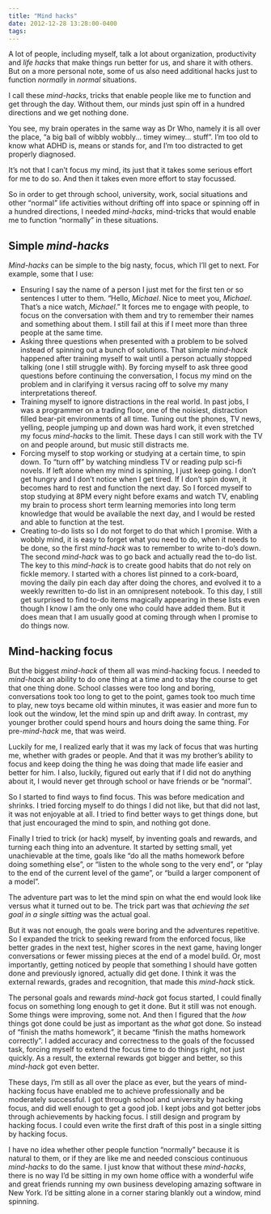 ```yaml
---
title: "Mind hacks"
date: 2012-12-28 13:28:00-0400
tags: 
---
```


A lot of people, including myself, talk a lot about organization, productivity and *life hacks* that make things run better for us, and share it with others. But on a more personal note, some of us also need additional hacks just to function *normally* in *normal* situations.

I call these *mind-hacks*, tricks that enable people like me to function and get through the day. Without them, our minds just spin off in a hundred directions and we get nothing done.

You see, my brain operates in the same way as Dr Who, namely it is all over the place, “a big ball of wibbly wobbly... timey wimey... stuff”. I’m too old to know what ADHD is, means or stands for, and I’m too distracted to get properly diagnosed.

It’s not that I can’t focus my mind, its just that it takes some serious effort for me to do so. And then it takes even more effort to stay focussed.

So in order to get through school, university, work, social situations and other “normal” life activities without drifting off into space or spinning off in a hundred directions, I needed *mind-hacks*, mind-tricks that would enable me to function “normally” in these situations.

## Simple *mind-hacks*

*Mind-hacks* can be simple to the big nasty, focus, which I’ll get to next. For example, some that I use:

* Ensuring I say the name of a person I just met for the first ten or so sentences I utter to them. “Hello, *Michael*. Nice to meet you, *Michael*. That’s a nice watch, *Michael*.” It forces me to engage with people, to focus on the conversation with them and try to remember their names and something about them. I still fail at this if I meet more than three people at the same time.
* Asking three questions when presented with a problem to be solved instead of spinning out a bunch of solutions. That simple *mind-hack* happened after training myself to wait until a person actually stopped talking (one I still struggle with). By forcing myself to ask three good questions before continuing the conversation, I focus my mind on the problem and in clarifying it versus racing off to solve my many interpretations thereof.
* Training myself to ignore distractions in the real world. In past jobs, I was a programmer on a trading floor, one of the noisiest, distraction filled bear-pit environments of all time. Tuning out the phones, TV news, yelling, people jumping up and down was hard work, it even stretched my focus *mind-hacks* to the limit. These days I can still work with the TV on and people around, but music still distracts me.
* Forcing myself to stop working or studying at a certain time, to spin down. To “turn off” by watching mindless TV or reading pulp sci-fi novels. If left alone when my mind is spinning, I just keep going. I don’t get hungry and I don’t notice when I get tired. If I don’t spin down, it becomes hard to rest and function the next day. So I forced myself to stop studying at 8PM every night before exams and watch TV, enabling my brain to process short term learning memories into long term knowledge that would be available the next day, and I would be rested and able to function at the test.
* Creating to-do lists so I do not forget to do that which I promise. With a wobbly mind, it is easy to forget what you need to do, when it needs to be done, so the first *mind-hack* was to remember to write to-do’s down. The second *mind-hack* was to go back and actually read the to-do list.  The key to this *mind-hack* is to create good habits that do not rely on fickle memory. I started with a chores list pinned to a cork-board, moving the daily pin each day after doing the chores, and evolved it to a weekly rewritten to-do list in an omnipresent notebook. To this day, I still get surprised to find to-do items magically appearing in these lists even though I know I am the only one who could have added them. But it does mean that I am usually good at coming through when I promise to do things now.

## Mind-hacking focus

But the biggest *mind-hack* of them all was mind-hacking focus. I needed to *mind-hack* an ability to do one thing at a time and to stay the course to get that one thing done. School classes were too long and boring, conversations took too long to get to the point, games took too much time to play, new toys became old within minutes, it was easier and more fun to look out the window, let the mind spin up and drift away. In contrast, my younger brother could spend hours and hours doing the same thing. For pre-*mind-hack* me, that was weird.

Luckily for me, I realized early that it was my lack of focus that was hurting me, whether with grades or people. And that it was my brother’s ability to focus and keep doing the thing he was doing that made life easier and better for him. I also, luckily, figured out early that if I did not do anything about it, I would never get through school or have friends or be “normal”.

So I started to find ways to find focus. This was before medication and shrinks. I tried forcing myself to do things I did not like, but that did not last, it was not enjoyable at all. I tried to find better ways to get things done, but that just encouraged the mind to spin, and nothing got done.

Finally I tried to trick (or hack) myself, by inventing goals and rewards, and turning each thing into an adventure. It started by setting small, yet unachievable at the time, goals like “do all the maths homework before doing something else”, or “listen to the whole song to the very end”, or “play to the end of the current level of the game”, or “build a larger component of a model”. 

The adventure part was to let the mind spin on what the end would look like versus what it turned out to be. The trick part was that *achieving the set goal in a single sitting* was the actual goal.

But it was not enough, the goals were boring and the adventures repetitive. So I expanded the trick to seeking reward from the enforced focus, like better grades in the next test, higher scores in the next game, having longer conversations or fewer missing pieces at the end of a model build. Or, most importantly, getting noticed by people that something I should have gotten done and previously ignored, actually did get done. I think it was the external rewards, grades and recognition, that made this *mind-hack* stick.

The personal goals and rewards *mind-hack* got focus started, I could finally focus on something long enough to get it done. But it still was not enough. Some things were improving, some not. And then I figured that the *how* things got done could be just as important as the *what* got done. So instead of “finish the maths homework”, it became “finish the maths homework correctly”. I added accuracy and correctness to the goals of the focussed task, forcing myself to extend the focus time to do things right, not just quickly. As a result, the external rewards got bigger and better, so this *mind-hack* got even better.

These days, I’m still as all over the place as ever, but the years of mind-hacking focus have enabled me to achieve professionally and be moderately successful. I got through school and university by hacking focus, and did well enough to get a good job. I kept jobs and got better jobs through achievements by hacking focus. I still design and program by hacking focus. I could even write the first draft of this post in a single sitting by hacking focus.

I have no idea whether other people function “normally” because it is natural to them, or if they are like me and needed conscious continuous *mind-hacks* to do the same. I just know that without these *mind-hacks*, there is no way I’d be sitting in my own home office with a wonderful wife and great friends running my own business developing amazing software in New York. I’d be sitting alone in a corner staring blankly out a window, mind spinning.
